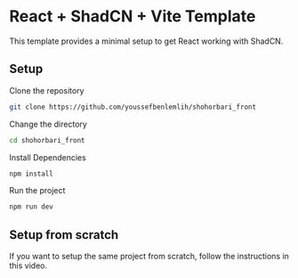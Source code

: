 # React + ShadCN + Vite Template

This template provides a minimal setup to get React working with ShadCN.

## Setup

Clone the repository

```bash
git clone https://github.com/youssefbenlemlih/shohorbari_front
```

Change the directory

```bash
cd shohorbari_front
```

Install Dependencies

```bash
npm install
```

Run the project

```bash
npm run dev
```

## Setup from scratch

If you want to setup the same project from scratch, follow the instructions in this video.
